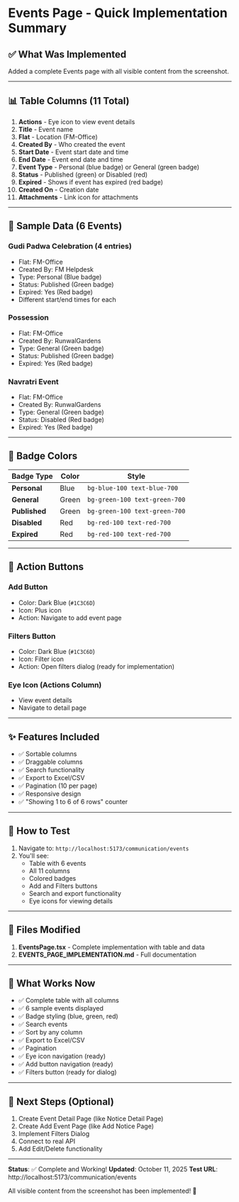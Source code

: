 # Events Page - Quick Implementation Summary

## ✅ What Was Implemented

Added a complete Events page with all visible content from the screenshot.

---

## 📊 Table Columns (11 Total)

1. **Actions** - Eye icon to view event details
2. **Title** - Event name
3. **Flat** - Location (FM-Office)
4. **Created By** - Who created the event
5. **Start Date** - Event start date and time
6. **End Date** - Event end date and time
7. **Event Type** - Personal (blue badge) or General (green badge)
8. **Status** - Published (green) or Disabled (red)
9. **Expired** - Shows if event has expired (red badge)
10. **Created On** - Creation date
11. **Attachments** - Link icon for attachments

---

## 📝 Sample Data (6 Events)

### Gudi Padwa Celebration (4 entries)
- Flat: FM-Office
- Created By: FM Helpdesk
- Type: Personal (Blue badge)
- Status: Published (Green badge)
- Expired: Yes (Red badge)
- Different start/end times for each

### Possession
- Flat: FM-Office
- Created By: RunwalGardens
- Type: General (Green badge)
- Status: Published (Green badge)
- Expired: Yes (Red badge)

### Navratri Event
- Flat: FM-Office
- Created By: RunwalGardens
- Type: General (Green badge)
- Status: Disabled (Red badge)
- Expired: Yes (Red badge)

---

## 🎨 Badge Colors

| Badge Type | Color | Style |
|------------|-------|-------|
| **Personal** | Blue | `bg-blue-100 text-blue-700` |
| **General** | Green | `bg-green-100 text-green-700` |
| **Published** | Green | `bg-green-100 text-green-700` |
| **Disabled** | Red | `bg-red-100 text-red-700` |
| **Expired** | Red | `bg-red-100 text-red-700` |

---

## 🔘 Action Buttons

### Add Button
- Color: Dark Blue (`#1C3C6D`)
- Icon: Plus icon
- Action: Navigate to add event page

### Filters Button
- Color: Dark Blue (`#1C3C6D`)
- Icon: Filter icon
- Action: Open filters dialog (ready for implementation)

### Eye Icon (Actions Column)
- View event details
- Navigate to detail page

---

## ✨ Features Included

- ✅ Sortable columns
- ✅ Draggable columns
- ✅ Search functionality
- ✅ Export to Excel/CSV
- ✅ Pagination (10 per page)
- ✅ Responsive design
- ✅ "Showing 1 to 6 of 6 rows" counter

---

## 🚀 How to Test

1. Navigate to: `http://localhost:5173/communication/events`
2. You'll see:
   - Table with 6 events
   - All 11 columns
   - Colored badges
   - Add and Filters buttons
   - Search and export functionality
   - Eye icons for viewing details

---

## 📁 Files Modified

1. **EventsPage.tsx** - Complete implementation with table and data
2. **EVENTS_PAGE_IMPLEMENTATION.md** - Full documentation

---

## 🎯 What Works Now

- ✅ Complete table with all columns
- ✅ 6 sample events displayed
- ✅ Badge styling (blue, green, red)
- ✅ Search events
- ✅ Sort by any column
- ✅ Export to Excel/CSV
- ✅ Pagination
- ✅ Eye icon navigation (ready)
- ✅ Add button navigation (ready)
- ✅ Filters button (ready for dialog)

---

## 🔮 Next Steps (Optional)

1. Create Event Detail Page (like Notice Detail Page)
2. Create Add Event Page (like Add Notice Page)
3. Implement Filters Dialog
4. Connect to real API
5. Add Edit/Delete functionality

---

**Status**: ✅ Complete and Working!
**Updated**: October 11, 2025
**Test URL**: http://localhost:5173/communication/events

All visible content from the screenshot has been implemented! 🎉
